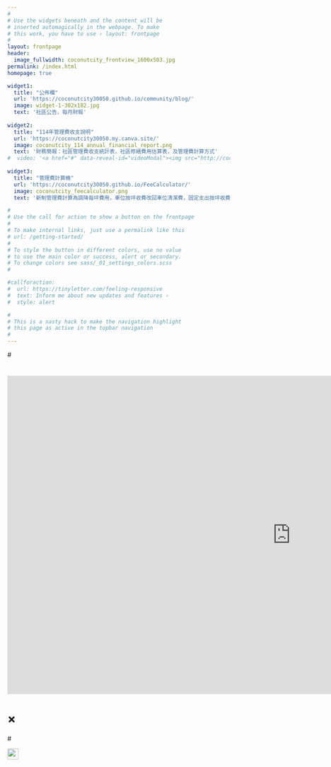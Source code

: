 ```yaml
---
#
# Use the widgets beneath and the content will be
# inserted automagically in the webpage. To make
# this work, you have to use › layout: frontpage
#
layout: frontpage
header:
  image_fullwidth: coconutcity_frontview_1600x503.jpg
permalink: /index.html
homepage: true

widget1:
  title: "公佈欄"
  url: 'https://coconutcity30050.github.io/community/blog/'
  image: widget-1-302x182.jpg
  text: '社區公告，每月財報'
  
widget2:
  title: "114年管理費收支說明"
  url: 'https://coconutcity30050.my.canva.site/'
  image: coconutcity_114_annual_financial_report.png
  text: '財務簡報：社區管理費收支統計表，社區修繕費用估算表，及管理費計算方式'
#  video: '<a href="#" data-reveal-id="videoModal"><img src="http://coconutcity30050.github.io/community/images/start-video-feeling-responsive-302x182.jpg" width="302" height="182" alt=""/></a>'
  
widget3:
  title: "管理費計算機"
  url: 'https://coconutcity30050.github.io/FeeCalculator/'
  image: coconutcity_feecalculator.png
  text: '新制管理費計算為調降每坪費用，車位按坪收費改回車位清潔費，固定支出按坪收費改為部份按戶分攤'

#
# Use the call for action to show a button on the frontpage
#
# To make internal links, just use a permalink like this
# url: /getting-started/
#
# To style the button in different colors, use no value
# to use the main color or success, alert or secondary.
# To change colors see sass/_01_settings_colors.scss
#

#callforaction:
#  url: https://tinyletter.com/feeling-responsive
#  text: Inform me about new updates and features ›
#  style: alert

#
# This is a nasty hack to make the navigation highlight
# this page as active in the topbar navigation
#
---
```


#<div id="videoModal" class="reveal-modal large" data-reveal="">
#  <div class="flex-video widescreen vimeo" style="display: block;">
#    <iframe width="1280" height="720" src="https://www.youtube.com/embed/3b5zCFSmVvU" frameborder="0" allowfullscreen></iframe>
#  </div>
#  <a class="close-reveal-modal">&#215;</a>
#</div>

<div>  
  <p><img width="25" height="25" src="https://github.com/coconutcity30050/community/raw/gh-pages/images/coconutcity_address_map.jpg"</p>
  <p><img width="15" height="15" src="https://github.com/coconutcity30050/community/raw/gh-pages/images/circleQR.png"></p>
</div>
